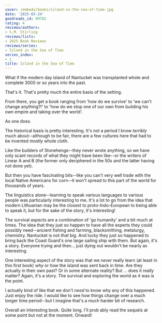 ```yaml
---
cover: /embeds/books/island-in-the-sea-of-time.jpg
date: '2025-03-24'
goodreads_id: 99702
rating: 4
reviews/authors:
- S.M. Stirling
reviews/lists:
- 2025 Book Reviews
reviews/series:
- Island in the Sea of Time
series_index:
- 1
title: Island in the Sea of Time
---
```

What if the modern day island of Nantucket was transplanted whole and complete 3000 or so years into the past. 

That's it. That's pretty much the entire basis of the setting. 

From there, you get a book ranging from 'how do we survive' to 'we can't change anything?!' to 'how do we stop one of our own from building his own empire and taking over the world'. 

As one does. 

The historical basis is pretty interesting. It's not a period I know *terribly* much about--although to be fair, there are a few cultures here that had to be invented mostly whole cloth. 

Like the builders of Stonehenge--they never wrote anything, so we have only scant records of what they might have been like--or the writers of Linear A and B (the former only deciphered in the 50s and the latter having not done yet). 

But then you have fascinating bits--like you can't very well trade with the local Native Americans for corn--it won't spread to this part of the world for thousands of years. 

The linguistics alone--learning to speak various languages to various people was particularly interesting to me. It's a lot to go from the idea that modern Lithuanian may be the closest to proto-Indo-European to being able to speak it, but for the sake of the story, it's interesting! 

The survival aspects are a combination of 'go humanity' and a bit much at times. The idea that they just so happen to have all the experts they could possibly need--ancient fishing and farming, blacksmithing, metalurgy, chemistry. Nantucket is not *that* big. And lucky they just so happened to bring back the Coast Guard's one large sailing ship with them. But again, it's a story. Everyone trying and then... just dying out wouldn't be nearly as interesting. 

One interesting aspect of the story was that we *never* really learn (at least in this first book) *why* or *how* the island was sent back in time. Are they actually in their own past? Or in some alternate reality? But ... does it really matter? Again, it's a story. The survival and exploring the world as it was is the point. 

I actually kind of like that we don't *need* to know why any of this happened. Just enjoy the ride. I would like to see how things change over a much longer time period--but I imagine that's a much harder bit of research. 

Overall an interesting book. Quite long. I'll prob ably read the sequels at some point but not at the moment. Onward!

<!--more-->